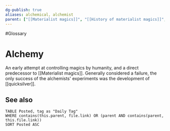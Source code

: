 ```yaml
---
dg-publish: true
aliases: alchemical, alchemist
parent: ["[[Materialist magics]]", "[[History of materialist magics]]", "[[Oremongers Guild]]"]
---
```

#Glossary 
# Alchemy

An early attempt at controlling magics by humanity, and a direct predecessor to [[Materialist magics]]. Generally considered a failure, the only success of the alchemists' experiments was the development of [[quicksilver]].

## See also
```dataview
TABLE Posted, tag as "Daily Tag"
WHERE contains(this.parent, file.link) OR (parent AND contains(parent, this.file.link))
SORT Posted ASC
```